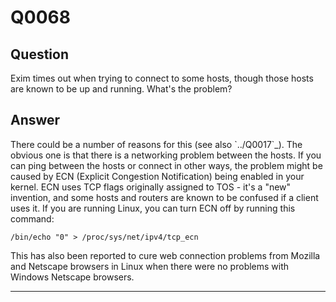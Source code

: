 Q0068
=====

Question
--------

Exim times out when trying to connect to some hosts, though those hosts
are known to be up and running. What's the problem?

Answer
------

There could be a number of reasons for this (see also \`../Q0017\`\_).
The obvious one is that there is a networking problem between the hosts.
If you can ping between the hosts or connect in other ways, the problem
might be caused by ECN (Explicit Congestion Notification) being enabled
in your kernel. ECN uses TCP flags originally assigned to TOS - it's a
"new" invention, and some hosts and routers are known to be confused if
a client uses it. If you are running Linux, you can turn ECN off by
running this command:

    /bin/echo "0" > /proc/sys/net/ipv4/tcp_ecn

This has also been reported to cure web connection problems from Mozilla
and Netscape browsers in Linux when there were no problems with Windows
Netscape browsers.

* * * * *
